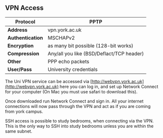 ## VPN Access

| **Protocol**       | PPTP                                      |
| ------------------ | ----------------------------------------- |
| **Address**        | vpn.york.ac.uk                            |
| **Authentication** | MSCHAPv2                                  |
| **Encryption**     | as many bit possible (128-bit works)      |
| **Compression**    | Any/all you like (BSD/Deflact/TCP header) |
| **Other**          | PPP echo packets                          |
| **User/Pass**      | University credentials                    |

The Uni VPN service can be accessed via [http://webvpn.york.ac.uk](http://webvpn.york.ac.uk) here you can log in, and set up Network Connect for your computer (On Mac you must use safari to download this).

Once downloaded run Network Connect and sign in. All your internet connections will now pass through the VPN and act as if you are coming from york campus.

SSH access is possible to study bedrooms, when connecting via the VPN. This is the only way to SSH into study bedrooms unless you are within the same subnet.
